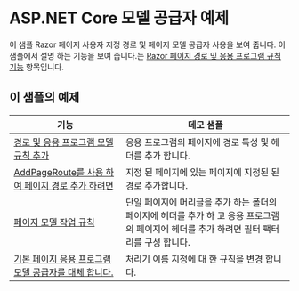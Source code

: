 # <a name="aspnet-core-model-providers-sample"></a>ASP.NET Core 모델 공급자 예제

이 샘플 Razor 페이지 사용자 지정 경로 및 페이지 모델 공급자 사용을 보여 줍니다. 이 샘플에서 설명 하는 기능을 보여 줍니다.는 [Razor 페이지 경로 및 응용 프로그램 규칙 기능](https://docs.microsoft.com/aspnet/core/mvc/razor-pages/razor-pages-convention-features) 항목입니다.

## <a name="examples-in-this-sample"></a>이 샘플의 예제

| 기능 | 데모 샘플 |
| -------- | ----------- |
| [경로 및 응용 프로그램 모델 규칙 추가](https://docs.microsoft.com/aspnet/core/mvc/razor-pages/razor-pages-convention-features#add-route-and-app-model-conventions) | 응용 프로그램의 페이지에 경로 특성 및 헤더를 추가 합니다. |
| [AddPageRoute를 사용 하 여 페이지 경로 추가 하려면](https://docs.microsoft.com/aspnet/core/mvc/razor-pages/razor-pages-convention-features#configure-a-page-route) | 지정 된 페이지에 있는 페이지에 지정된 된 경로 추가합니다. |
| [페이지 모델 작업 규칙](https://docs.microsoft.com/aspnet/core/mvc/razor-pages/razor-pages-convention-features#page-model-action-conventions) | 단일 페이지에 머리글을 추가 하는 폴더의 페이지에 헤더를 추가 하 고 응용 프로그램의 페이지에 헤더를 추가 하려면 필터 팩터리를 구성 합니다. |
| [기본 페이지 응용 프로그램 모델 공급자를 대체 합니다.](https://docs.microsoft.com/aspnet/core/mvc/razor-pages/razor-pages-convention-features#replace-the-default-page-app-model-provider) | 처리기 이름 지정에 대 한 규칙을 변경 합니다. |
